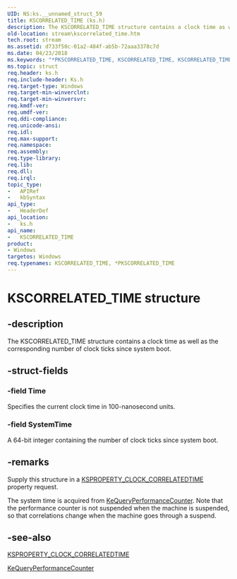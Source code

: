 ```yaml
---
UID: NS:ks.__unnamed_struct_59
title: KSCORRELATED_TIME (ks.h)
description: The KSCORRELATED_TIME structure contains a clock time as well as the corresponding number of clock ticks since system boot.
old-location: stream\kscorrelated_time.htm
tech.root: stream
ms.assetid: d733f50c-01a2-484f-ab5b-72aaa3378c7d
ms.date: 04/23/2018
ms.keywords: "*PKSCORRELATED_TIME, KSCORRELATED_TIME, KSCORRELATED_TIME structure [Streaming Media Devices], PKSCORRELATED_TIME, PKSCORRELATED_TIME structure pointer [Streaming Media Devices], ks-struct_4bc7b067-fc0e-4343-9ae9-4bfe5aec90e3.xml, ks/KSCORRELATED_TIME, ks/PKSCORRELATED_TIME, stream.kscorrelated_time"
ms.topic: struct
req.header: ks.h
req.include-header: Ks.h
req.target-type: Windows
req.target-min-winverclnt: 
req.target-min-winversvr: 
req.kmdf-ver: 
req.umdf-ver: 
req.ddi-compliance: 
req.unicode-ansi: 
req.idl: 
req.max-support: 
req.namespace: 
req.assembly: 
req.type-library: 
req.lib: 
req.dll: 
req.irql: 
topic_type:
-	APIRef
-	kbSyntax
api_type:
-	HeaderDef
api_location:
-	ks.h
api_name:
-	KSCORRELATED_TIME
product:
- Windows
targetos: Windows
req.typenames: KSCORRELATED_TIME, *PKSCORRELATED_TIME
---
```


# KSCORRELATED_TIME structure


## -description


The KSCORRELATED_TIME structure contains a clock time as well as the corresponding number of clock ticks since system boot.


## -struct-fields




### -field Time

Specifies the current clock time in 100-nanosecond units.


### -field SystemTime

A 64-bit integer containing the number of clock ticks since system boot.


## -remarks



Supply this structure in a <a href="https://msdn.microsoft.com/library/windows/hardware/ff564465">KSPROPERTY_CLOCK_CORRELATEDTIME</a> property request.

The system time is acquired from <a href="https://msdn.microsoft.com/library/windows/hardware/ff553053">KeQueryPerformanceCounter</a>. Note that the performance counter is not suspended when the machine is suspended, so that correlations change when the machine goes through a suspend.




## -see-also




<a href="https://msdn.microsoft.com/library/windows/hardware/ff564465">KSPROPERTY_CLOCK_CORRELATEDTIME</a>



<a href="https://msdn.microsoft.com/library/windows/hardware/ff553053">KeQueryPerformanceCounter</a>
 

 

